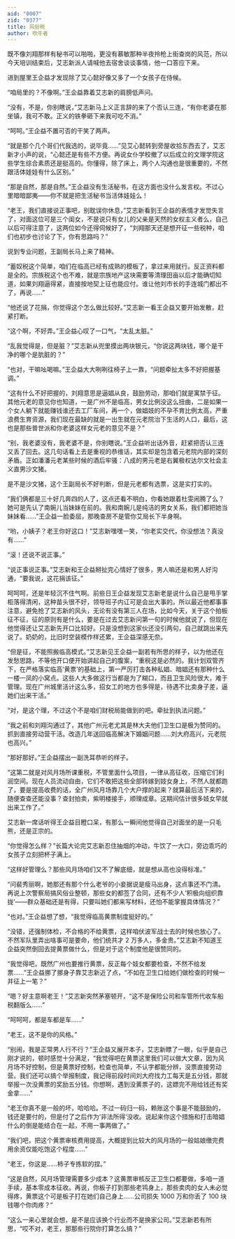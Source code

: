 ```yaml
---
aid: "0007"
zid: "0377"
title: 风俗税
author: 吹牛者
---
```


既不像刘翔那样有秘书可以啪啪，更没有慕敏那种半夜拎枪上街查岗的风范，所以今天培训结束后，艾志新派人请喊他去宿舍谈谈事情，他一口答应下来。

进到屋里王企益才发现除了艾心懿好像又多了一个女孩子在侍候。

“咱局里的？不像啊。”王企益靠着艾志新的肩膀低声问。

“没有，不是，你别瞎说，”艾志新马上义正言辞的来了个否认三连，“有你老婆在那坐镇，我可不敢。正义的铁拳砸下来我可吃不消。”

“呵呵。”王企益不置可否的干笑了两声。

“就是那个几个哥们代我选的，说毕竟……”见艾心懿转到旁屋收拾东西去了，艾志新才小声的说，“心懿还是有些不方便。再说女仆学校撤了以后成立的文理学院这些学生综合素质还是挺高的。你懂得，除了床上，两个人沟通也是很重要的，不然跟活体娃娃有什么区别。”

“那是自然，那是自然。”王企益没有生活秘书，在这方面也没什么发言权。不过心里暗暗鄙夷――你不就是把生活秘书当活体娃娃么！

“老王，我们直接说正事吧，别耽误你休息，”艾志新看到王企益的表情才发觉失言了，对面这位可是三个闺女，不是说只有女儿的父亲是天然的女权主义者么，自己以后可得注意了，这两位如今还得伺候好了，“刘翔那天还是想开征一些税种，咱们也初步也讨论了下，你有思路吗？”

说到专业问题，王副局长马上来了精神。

“蓄奴税这个简单，咱们在临高已经有成熟的模板了，拿过来用就行。反正资料都是全的。宗族税这个也不难，就是宗族地产这块需要等清理田亩以后才能确切知道，如果刘翔逼得紧，直接按地契上征也能应付。谁让他刘市长的手连城门都出不了，再说……”

“他还说了花捐，你觉得这个怎么做比较好。”艾志新一看王企益又要开始发散，赶紧打断。

“这个啊，不好弄。”王企益心叹了一口气，“太乱太脏。”

“乱我觉得是，但是脏？”艾志新从兜里摸出两块银元，“你说这两块钱，哪个是干净的哪个是肮脏的？”

“也对，干嘛吆喝嘛。”王企益大大咧咧往椅子上一靠，“问题牵扯太多不好把握基调。”

“这有什么不好把握的，刘翔意思是逼娼从良，鼓励劳动，那咱们就是寓禁于征。其他元老的意见你也知道，一是广州不是临高，男女比例没这么扭曲，二是如果一个女人躺下就能赚钱谁还去工厂车间，再一个，做娼妓的不孕不育比例太高，严重浪费生育资源，我们现在最缺的就是一出生就在元老院治下生活的人口，最后，这也是那些普世派和你老婆这样女元老的意见不是？”

“别，我老婆没有，我老婆不是，你别瞎说。”王企益听出话外音，赶紧把否认三连又丢了回去。这几句话看上去是重视的恭维话，其实却是包含着元老院内部的深刻矛盾。正如潘潘元老某些时候的酒后牢骚：八成的男元老是右翼极权达尔文社会主义直男沙文猪。

是不是沙文猪，这个王副局长不好判断，但是元老都有选票，这是实打实的。

“我们俩都是三十好几奔四的人了，这点还看不明白，你看她跟着杜雯闹腾了么？她可是先认了南婉儿当妹妹在前的。我和南婉儿是纯洁的男女关系，我们都把她当妹妹看……”王企益一脸委屈，那晚查房不是管你艾局长下半身啊。

“哟，小姨子？老王你好这口！”艾志新嘿嘿一笑，“你老实交代，你没想法？真没有……”

“滚！还说不说正事。”

“说正事说正事。”艾志新和王企益掰扯完心情好了很多，男人嘛还是和男人好沟通，“要我说，这花捐该征。”

呵呵呵，还是年轻沉不住气啊。前些日王企益发现艾志新老是说什么自己是甩手掌柜落得清闲，这种苗头很不好，领导班子内讧可是会出大事的。所以最近他都事事注意，避免抢了艾志新的风头，无论有没有第三人在场，比如今天，关于这个拍板征不征，征的原则有是什么，要是在过去艾志新问第一句的时候他就说了，但现在他觉得还让艾志新先开口比较好。只是没想到这家伙还没引两句，自己就跳出来先说了。奶奶的，比旧时空装模作样还累，王企益深感无奈。

“但是征，不能照搬临高模式。”艾志新见王企益一副若有所思的样子，以为他还在发愁思路，不等他开口便开始讲起自己的腹案，“重税这是必然的。我计划双管齐下，在严格落实临高‘黄票’的基础上，第一严厉打击各种私娼、暗娼还有那种什么一楼一凤的小窝点。这些人大多做这行当都是为了糊口，而且卫生风险很大，难于管理。现在广州城里活计这么多，招女工的地方也多得是，待遇不比卖身子差，逼她们出来干活。”

“对，是这个理，不过这个不是咱们财税局能做到的吧。牵扯到执法问题。”

“我之前和刘翔沟通过了，其他广州元老尤其是林大夫他们卫生口是极为赞同的。抓到直接劳动营干活。改造几年送回临高解决下婚姻问题……刘大府高兴，元老院也高兴。”

“那好那好。”王企益摆出一副洗耳恭听的样子。

“这第二就是对风月场所课重税，不管里面什么项目，一律从高征收，压缩它们利润空间。现在人员流动自由，它们不敢把这些全部转嫁到妓女身上，不然人就都跑了，要是提高收费的话，全广州风月场靠几个大户撑的起来？就算最后活下来的，随便查查还能没事？查封拍卖，紫明楼接手，顺理成章。这期间估计很多妓女早就出来工作了。”

艾志新一席话听得王企益目瞪口呆，有那么一瞬间他觉得自己对面坐的是一只毛熊，还是正宗的。

“你觉得怎么样？”长篇大论完艾志新忍住抽烟的冲动，牛饮了一大口，旁边乖巧的女孩子立刻把杯子满上。

“这样好管理么？那些风月场咱们又不了解底细，就是想从高也没得标准。”

“问裴秀丽啊，她那还有那个什么老爷的小妾据说是瘦马出身，这点事还不门清。再说上次警察局搞风俗业整顿，那些女的都签了合同，还有不少人‘积极向组织靠拢’――群众基础还是有得，只要叫她们都来写材料，还怕不能掌握具体情况？”

“也对。”王企益想了想，“我觉得临高黄票制度挺好的。”

“没错，还强制体检，不合格的不给黄票，这样咱伏波军战士去的时候也放心了。不然军队里弄出啥事可是要命，他们统共才 2 万多人，多金贵。”艾志新不知道王企益突然倒回去提黄票做什么，但是对于这个制度他是很赞同的。

“我觉得吧，既然广州也要推行黄票，反正每个妓女都要检查，不然不给发票……”王企益挪了挪身子靠艾志新近了点，“不如在卫生口给她们做检查的时候一并征上一笔？”

“嗯？好主意啊老王！”艾志新突然茅塞顿开，“这不是保险公司和车管所代收车船税翻版么……”

“呵呵呵，都是车都是车……”

“老王，这不是你的风格。”

“别闹，我是正常男人行不行？”王企益又展开本子，艾志新瞟了一眼，似乎是自己刚才说的，顿时感觉十分满足，“我觉得吧在黄票这里我们可以做大文章，因为风月场不好控制，但是黄票好控制，检查也简单，不认字都能分辨，没票直接劳动营。我们还可以搞个举报制度，我记得前段时间刘大府找力工每天是五分钱，那就举报一次没黄票的奖励五分钱。你想啊，遇到没黄票子的，这嫖完不用给钱还有奖金拿……”

“老王你真不是一般的坏，哈哈哈。不过一码归一码，赖账这个事是不能鼓励的，钱还是要付的，但是付了之后作为‘非法所得’没收。说起来你这个措施和打击暗娼什么的倒是能结合在一起，不用一事两做了。”

“我们吧，把这个黄票审核费用提高，大概提到比较大的风月场的一般姑娘缴完费用余资仅能吃饱这个程度……”

“老王，你这是……柿子专拣软的捏。”

“这是自然，风月场管理需要多少成本？这黄票审核反正卫生口都要做，多咱一道手续，基本零成本征收。再说，你板子打到那些老鸨身上，那些卖肉的女人未必觉得疼，黄票这个可是板子打在她们自己身上……公司损失 1000 万和你丢了 100 块钱哪个你肉疼？”

“这么一来心里就会想，是不是应该换个行业而不是换家公司。”艾志新若有所思，“哎不对，老王，那那些行院你打算怎么搞？”
